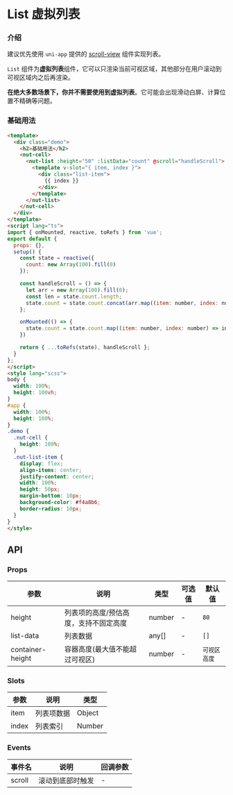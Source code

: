 # List 虚拟列表

### 介绍

建议优先使用 `uni-app` 提供的 [scroll-view](https://uniapp.dcloud.net.cn/component/scroll-view.html) 组件实现列表。

`List` 组件为**虚拟列表**组件，它可以只渲染当前可视区域，其他部分在用户滚动到可视区域内之后再渲染。

**在绝大多数场景下，你并不需要使用到虚拟列表**。它可能会出现滑动白屏、计算位置不精确等问题。

### 基础用法

```html
<template>
  <div class="demo">
    <h2>基础用法</h2>
    <nut-cell>
      <nut-list :height="50" :listData="count" @scroll="handleScroll">
        <template v-slot="{ item, index }">
          <div class="list-item">
            {{ index }}
          </div>
        </template>
      </nut-list>
    </nut-cell>
  </div>
</template>
<script lang="ts">
import { onMounted, reactive, toRefs } from 'vue';
export default {
  props: {},
  setup() {
    const state = reactive({
      count: new Array(100).fill(0)
    });

    const handleScroll = () => {
      let arr = new Array(100).fill(0);
      const len = state.count.length;
      state.count = state.count.concat(arr.map((item: number, index: number) => len + index + 1));
    };

    onMounted(() => {
      state.count = state.count.map((item: number, index: number) => index + 1);
    })

    return { ...toRefs(state), handleScroll };
  }
};
</script>
<style lang="scss">
body {
  width: 100%;
  height: 100vh;
}
#app {
  width: 100%;
  height: 100%;
}
.demo {
  .nut-cell {
    height: 100%;
  }
  .nut-list-item {
    display: flex;
    align-items: center;
    justify-content: center;
    width: 100%;
    height: 50px;
    margin-bottom: 10px;
    background-color: #f4a8b6;
    border-radius: 10px;
  }
}
</style>
```

## API

### Props

| 参数             | 说明                                 | 类型   | 可选值 | 默认值       |
|------------------|------------------------------------|--------|--------|--------------|
| height           | 列表项的高度/预估高度，支持不固定高度 | number | -      | `80`         |
| list-data        | 列表数据                             | any[]  | -      | `[]`         |
| container-height | 容器高度(最大值不能超过可视区)       | number | -      | `可视区高度` |

### Slots

| 参数  | 说明       | 类型   |
|-------|----------|--------|
| item  | 列表项数据 | Object |
| index | 列表索引   | Number |

### Events

| 事件名 | 说明             | 回调参数 |
|--------|----------------|----------|
| scroll | 滚动到底部时触发 | -        |
